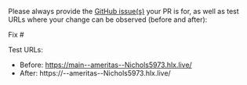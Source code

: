 Please always provide the [GitHub issue(s)](../issues) your PR is for, as well as test URLs where your change can be observed (before and after):

Fix #<gh-issue-id>

Test URLs:
- Before: https://main--ameritas--Nichols5973.hlx.live/
- After: https://<branch>--ameritas--Nichols5973.hlx.live/
